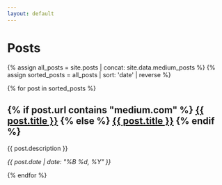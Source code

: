 ```yaml
---
layout: default
---
```


# Posts

{% assign all_posts = site.posts | concat: site.data.medium_posts %}
{% assign sorted_posts = all_posts | sort: 'date' | reverse %}

{% for post in sorted_posts %}
  <h2>
    {% if post.url contains "medium.com" %}
      <a href="{{ post.url }}" target="_blank">{{ post.title }}</a>
    {% else %}
      <a href="{{ site.baseurl }}{{ post.url }}">{{ post.title }}</a>
    {% endif %}
  </h2>
  <p>{{ post.description }}</p>
  <p><em>{{ post.date | date: "%B %d, %Y" }}</em></p>
{% endfor %}